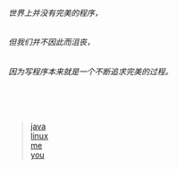 ###### 世界上并没有完美的程序，

###### 但我们并不因此而沮丧，

###### 因为写程序本来就是一个不断追求完美的过程。

</br>
</br>

> <a href="./article/java/index.html">java</a></br>
> <a href="./article/linux/index.html">linux</a></br>
> <a href="./article/me.html">me</a></br>
> <a href="./article/you.html">you</a></br>